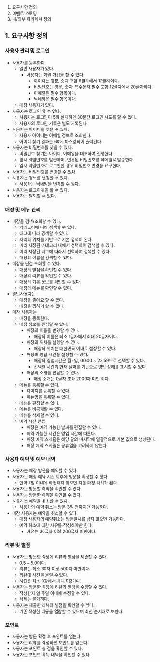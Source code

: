 1. 요구사항 정의
2. 이벤트 스토밍
3. 내/외부 아키텍쳐 정의

## 1. 요구사항 정의

### 사용자 관리 및 로그인
- 사용자를 등록한다.
    - 일반 사용자가 있다.
        - 사용자는 회원 가입을 할 수 있다.
            - 아이디는 영문, 숫자 포함 8글자에서 12글자이다.
            - 비밀번호는 영문, 숫자, 특수문자 필수 포함 12글자에서 20글자이다.
            - 이메일은 필수 항목이다.
            - 닉네임은 필수 항목이다.
    - 매장 사용자가 있다.
- 사용자는 로그인 할 수 있다.
    - 사용자는 로그인이 5회 실패하면 30분간 로그인 시도를 할 수 없다.
    - 사용자의 로그인 기록은 별도 기록된다.
- 사용자는 아이디를 찾을 수 있다.
    - 사용자 아이디는 이메일 정보로 조회한다.
    - 아이디 찾기 결과는 60% 마스킹되어 출력된다.
- 사용자는 비밀번호를 찾을 수 있다.
    - 비밀번호 찾기는 아이디, 이메일을 대조하여 진행한다.
    - 임시 비밀번호를 발급하며, 변경된 비밀번호를 이메일로 발송한다.
    - 임시 비밀번호로 로그인한 경우 비밀번호 변경을 요구한다.
- 사용자는 비밀번호를 변경할 수 있다.
- 사용자는 정보를 변경할 수 있다.
    - 사용자는 닉네임을 변경할 수 있다.
- 사용자는 로그아웃을 할 수 있다.
- 사용자는 탈퇴할 수 있다.

### 매장 및 메뉴 관리
- 매장을 검색/조회할 수 있다.
    - 카테고리에 따라 검색할 수 있다.
    - 태그에 따라 검색할 수 있다.
    - 지리적 위치를 기반으로 기본 검색이 된다.
    - 미리 지정된 카테고리 내에서 선택하여 검색할 수 있다.
    - 미리 지정된 태그에 따라서 선택하여 검색할 수 있다.
    - 매장의 이름을 검색할 수 있다.
- 매장을 단건 조회할 수 있다.
    - 매장의 별점을 확인할 수 있다.
    - 매장의 리뷰를 확인할 수 있다.
    - 매장의 기본 정보를 확인할 수 있다.
    - 매장의 메뉴를 확인할 수 있다.
- 일반사용자는
    - 매장을 좋아요 할 수 있다.
    - 매장을 찜하기 할 수 있다.
- 매장 사용자는
    - 매장을 등록한다.
    - 매장 정보를 편집할 수 있다.
        - 매장의 이름을 변경할 수 있다.
            - 매장의 이름은 최소 1글자에서 최대 20글자이다.
        - 매장의 위치를 설정할 수 있다.
            - 매장의 위치는 대한민국 이내로 설정할 수 있다.
        - 매장의 영업 시간을 설정할 수 있다.
            - 매장의 영업시간은 월~일, 00:00 ~ 23:59으로 선택할 수 있다.
            - 선택한 시간과 현재 날짜를 기반으로 영업 상태를 표시할 수 있다.
        - 매장의 소개를 편집할 수 있다.
            - 매장 소개는 0글자 초과 2000자 미만 이다.
    - 메뉴를 등록할 수 있다.
        - 이미지를 등록할 수 있다.
        - 메뉴명을 등록할 수 있다.
    - 메뉴를 편집할 수 있다.
    - 메뉴를 비공개할 수 있다.
    - 메뉴를 삭제할 수 있다.
    - 예약 시간 편집
        - 매장은 예약 가능한 날짜를 편집할 수 있다.
        - 예약 가능한 시간은 영업 시간에 따른다.
        - 매장 예약 스케쥴은 해당 달의 마지막에 일괄적으로 기본 값으로 생성된다.
        - 매장 예약 스케쥴은 공휴일을 고려하지 않는다.

### 사용자 예약 및 예약 내역
- 사용자는 매장 방문을 예약할 수 있다.
- 사용자는 매장 예약 시간 이후에 방문을 확정할 수 있다.
    - 만약 7일 이내에 확정하지 않으면 자동 확정 처리가 된다.
- 사용자는 방문할 예약을 확인할 수 있다.
- 사용자는 방문한 예약을 확인할 수 있다.
- 사용자는 예약을 취소할 수 있다.
    - 사용자의 예약 취소는 방문 3일 전까지만 가능하다.
- 매장 사용자는 예약을 취소할 수 있다.
    - 매장 사용자의 예약취소는 방문일시를 넘지 않으면 가능하다.
    - 예약 취소에 대한 사유를 작성해야만 한다.
        - 사유는 30글자 이상 200글자 미만이다.

### 리뷰 및 별점
- 사용자는 방문한 식당에 리뷰와 별점을 제출할 수 있다.
    - 0.5 ~ 5.0이다.
    - 리뷰는 최소 30자 이상 500자 미만이다.
    - 리뷰에 사진을 올릴 수 있다.
    - 사진은 최소 0장에서 최대 5장이다.
- 사용자는 방문한 식당에 리뷰와 별점을 수정할 수 있다.
    - 작성한지 일 주일 이내에 수정할 수 있다.
    - 삭제는 불가하다.
- 사용자는 제출한 리뷰와 별점을 확인할 수 있다.
    - 기존 작성한 내용을 열람할 수 있으며 최신 순서대로 보인다.


### 포인트
- 사용자는 방문 확정 후 포인트를 얻는다.
- 사용자는 리뷰를 작성하면 포인트를 얻는다.
- 사용자는 포인트 총 점을 확인할 수 있다.
- 사용자는 포인드 획득 내역을 확인할 수 있다.
